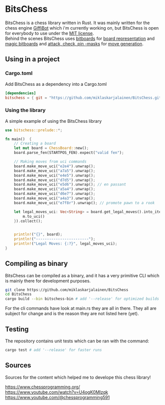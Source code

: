 # BitsChess

BitsChess is a chess library written in Rust. It was mainly written for the chess engine [GiffiBot](https://github.com/miklaskarjalainen/GiffiBot) which i'm currently working on, but BitsChess is open for everybody to use under the [MIT license](./LICENSE).  
Behind the scenes BitsChess uses [bitboards](https://www.chessprogramming.org/Bitboards) for [board representation](https://www.chessprogramming.org/Board_Representation) and [magic bitboards](https://www.chessprogramming.org/Magic_Bitboards) and [attack, check, pin -masks](https://www.chessprogramming.org/Checks_and_Pinned_Pieces_(Bitboards)) for [move generation](https://www.chessprogramming.org/Move_Generation).

## Using in a project

### Cargo.toml
Add BitsChess as a dependency into a Cargo.toml
```toml
[dependencies]
bitschess = { git = "https://github.com/miklaskarjalainen/BitsChess.git" }
```

### Using the library
A simple example of using the BitsChess library

```rust
use bitschess::prelude::*;

fn main()  {
    // Creating a board
    let mut board = ChessBoard::new();
    board.parse_fen(STARTPOS_FEN).expect("valid fen");

    // Making moves from uci commands
    board.make_move_uci("e2e4").unwrap();
    board.make_move_uci("a7a5").unwrap();
    board.make_move_uci("e4e5").unwrap();
    board.make_move_uci("d7d5").unwrap();
    board.make_move_uci("e5d6").unwrap(); // en passant
    board.make_move_uci("a5a4").unwrap();
    board.make_move_uci("d6e7").unwrap();
    board.make_move_uci("a4a3").unwrap();
    board.make_move_uci("e7f8r").unwrap(); // promote pawn to a rook

    let legal_moves_uci: Vec<String> = board.get_legal_moves().into_iter().map(|m: Move| {
        m.to_uci()
    }).collect();
    

    println!("{}", board);
    println!("------------------------");
    println!("Legal Moves: {:?}", legal_moves_uci);
}
```

## Compiling as binary
BitsChess can be compiled as a binary, and it has a very primitive CLI which is mainly there for development purposes.  

```bash
git clone https://github.com/miklaskarjalainen/BitsChess
cd BitsChess
cargo build --bin bitschess-bin # add '--release' for optimized builds
```

For the cli commands have look at main.rs they are all in there. They all are subject for change and is the reason they are not listed here (yet). 

## Testing
The repository contains unit tests which can be ran with the command:  
```bash
cargo test # add '--release' for faster runs
```

## Sources
Sources for the content which helped me to develope this chess library!

https://www.chessprogramming.org/  
https://www.youtube.com/watch?v=U4ogK0MIzqk  
https://www.youtube.com/@chessprogramming591
